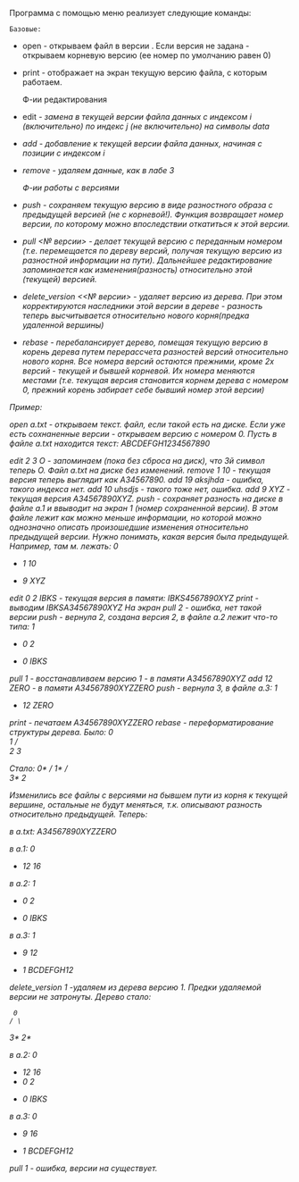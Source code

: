 Программа с помощью меню реализует следующие команды:

	Базовые:
 - open <fname> <version> - открываем файл в версии <version>. Если версия не задана - открываем корневую версию (ее номер по умолчанию равен 0)
 - print - отображает на экран текущую версию файла, с которым работаем.

	Ф-ии редактирования
 - edit <i> <j> <data> - замена в текущей версии файла данных с индексом i (включительно) по индекс j (не включительно) на символы data
 - add <i> <data> - добавление к текущей версии файла данных, начиная с позиции с индексом i 
 - remove <i> <j> - удаляем данные, как в лабе 3

	Ф-ии работы с версиями
 - push - сохраняем текущую версию в виде разностного образа с предыдущей версией (не с корневой!). Функция возвращает номер версии, по которому можно впоследствии откатиться к этой версии.
 - pull <№ версии> - делает текущей версию с переданным номером (т.е. перемещается по дереву версий, получая текущую версию из разностной информации на пути). Дальнейшее редактирование запоминается как изменения(разность) относительно этой (текущей) версией.
 - delete_version <<№ версии> - удаляет версию из дерева. При этом корректируются наследники этой версии в дереве - разность теперь высчитывается относительно нового корня(предка удаленной вершины)
 - rebase - перебалансирует дерево, помещая текущую версию в корень дерева путем перерассчета разностей версий относительно нового корня. Все номера версий остаются прежними, кроме 2х версий - текущей и бывшей корневой. Их номера меняются местами (т.е. текущая версия становится корнем дерева
с номером 0, прежний корень забирает себе бывший номер этой версии)

Пример:

open a.txt - открываем текст. файл, если такой есть на диске. Если уже есть сохнаненные версии - открываем версию с номером 0.
Пусть в файле a.txt находится текст: ABCDEFGH1234567890

edit 2 3 O - запоминаем (пока без сброса на диск), что 3й символ теперь O. Файл a.txt на диске без изменений.
remove 1 10 - текущая версия теперь выглядит как A34567890.
add 19 aksjhda - ошибка, такого индекса нет.
add 10 uhsdjs - такого тоже нет, ошибка.
add 9 XYZ - текущая версия A34567890XYZ.
push - сохраняет разность на диске в файле a.1 и ввыводит на экран 1 (номер сохраненной версии). В этом файле лежит как можно меньше информации, но которой можно однозначно описать произошедшие изменения относительно предыдущей версии. Нужно понимать, какая версия была предыдущей. Например, там м. лежать:
0
- 1 10
+ 9 XYZ

edit 0 2 IBKS - текущая версия в памяти:  IBKS4567890XYZ
print - выводим IBKSA34567890XYZ На экран
pull 2 - ошибка, нет такой версии
push - вернула 2, создана версия 2, в файле a.2 лежит что-то типа:
1
- 0 2
+ 0 IBKS

pull 1 - восстанавливаем версию 1 - в памяти A34567890XYZ
add 12 ZERO - в памяти A34567890XYZZERO
push - вернула 3, в файле a.3:
1
+ 12 ZERO

print - печатаем A34567890XYZZERO
rebase - переформатирование структуры дерева. Было:
   0
    \
     1
    / \
   2   3

Стало:
       0*
      /
     1*
    / \
   3*  2

Изменились все файлы с версиями на бывшем пути из корня к текущей вершине, остальные не будут меняться, т.к. описывают разность относительно предыдущей.
Теперь:

в a.txt:
A34567890XYZZERO

в a.1:
0
- 12 16

в а.2:
1
- 0 2
+ 0 IBKS

в а.3:
1
- 9 12
+ 1 BCDEFGH12

delete_version 1 -удаляем из дерева версию 1. Предки удаляемой версии не затронуты. Дерево стало:

     0
    / \
   3*  2*

в а.2:
0
- 12 16
- 0 2
+ 0 IBKS

в а.3:
0
- 9 16
+ 1 BCDEFGH12

pull 1 - ошибка, версии на существует.

